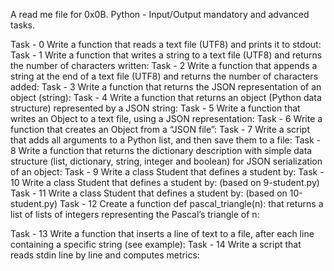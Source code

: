 A read me file for 0x0B. Python - Input/Output mandatory and advanced tasks.

Task - 0 Write a function that reads a text file (UTF8) and prints it to stdout:
Task - 1 Write a function that writes a string to a text file (UTF8) and returns the number of characters written:
Task - 2 Write a function that appends a string at the end of a text file (UTF8) and returns the number of characters added:
Task - 3 Write a function that returns the JSON representation of an object (string):
Task - 4 Write a function that returns an object (Python data structure) represented by a JSON string:
Task - 5 Write a function that writes an Object to a text file, using a JSON representation:
Task - 6 Write a function that creates an Object from a “JSON file”:
Task - 7 Write a script that adds all arguments to a Python list, and then save them to a file:
Task - 8 Write a function that returns the dictionary description with simple data structure (list, dictionary, string, integer and boolean) for JSON serialization of an object:
Task - 9 Write a class Student that defines a student by:
Task - 10 Write a class Student that defines a student by: (based on 9-student.py)
Task - 11 Write a class Student that defines a student by: (based on 10-student.py)
Task - 12 Create a function def pascal_triangle(n): that returns a list of lists of integers representing the Pascal’s triangle of n:

Task - 13 Write a function that inserts a line of text to a file, after each line containing a specific string (see example):
Task - 14 Write a script that reads stdin line by line and computes metrics:
